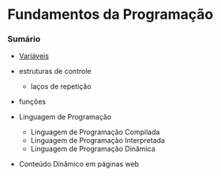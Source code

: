 # Fundamentos da Programação

### Sumário

- [Variáveis](./variaveis.md)

- estruturas de controle
    + laços de repetição
- funções
- Linguagem de Programação
    + Linguagem de Programação Compilada
    + Linguagem de Programação Interpretada
    + Linguagem de Programação Dinâmica
- Conteúdo Dinâmico em páginas web
